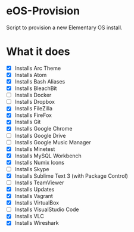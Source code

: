 # eOS-Provision
Script to provision a new Elementary OS install.

# What it does
- [x] Installs Arc Theme
- [x] Installs Atom
- [x] Installs Bash Aliases
- [x] Installs BleachBit
- [ ] Installs Docker
- [ ] Installs Dropbox
- [x] Installs FileZilla
- [x] Installs FireFox
- [x] Installs Git
- [x] Installs Google Chrome
- [ ] Installs Google Drive
- [ ] Installs Google Music Manager
- [x] Installs Minetest
- [x] Installs MySQL Workbench
- [x] Installs Numix Icons
- [ ] Installs Skype
- [x] Installs Sublime Text 3 (with Package Control)
- [ ] Installs TeamViewer
- [x] Installs Updates
- [x] Installs Vagrant
- [x] Installs VirtualBox
- [ ] Installs VisualStudio Code
- [x] Installs VLC
- [x] Installs Wireshark
